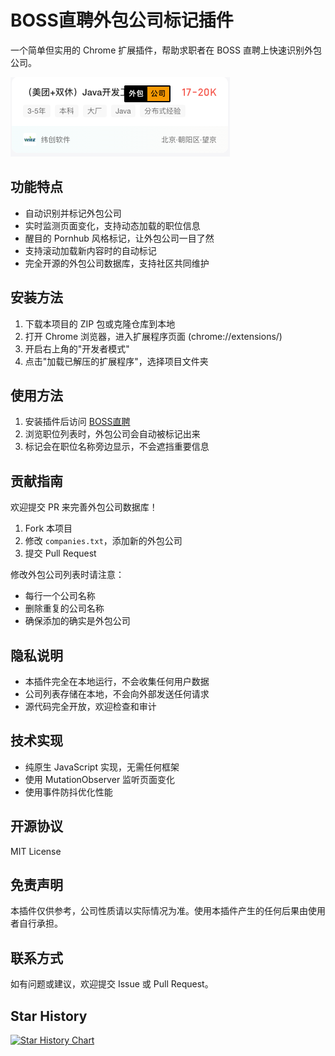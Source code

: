 # BOSS直聘外包公司标记插件

一个简单但实用的 Chrome 扩展插件，帮助求职者在 BOSS 直聘上快速识别外包公司。

![外包公司标记示例](./screenshots/demo.png)

## 功能特点

- 自动识别并标记外包公司
- 实时监测页面变化，支持动态加载的职位信息
- 醒目的 Pornhub 风格标记，让外包公司一目了然
- 支持滚动加载新内容时的自动标记
- 完全开源的外包公司数据库，支持社区共同维护

## 安装方法

1. 下载本项目的 ZIP 包或克隆仓库到本地
2. 打开 Chrome 浏览器，进入扩展程序页面 (chrome://extensions/)
3. 开启右上角的"开发者模式"
4. 点击"加载已解压的扩展程序"，选择项目文件夹

## 使用方法

1. 安装插件后访问 [BOSS直聘](https://www.zhipin.com/)
2. 浏览职位列表时，外包公司会自动被标记出来
3. 标记会在职位名称旁边显示，不会遮挡重要信息

## 贡献指南

欢迎提交 PR 来完善外包公司数据库！

1. Fork 本项目
2. 修改 `companies.txt`，添加新的外包公司
3. 提交 Pull Request

修改外包公司列表时请注意：
- 每行一个公司名称
- 删除重复的公司名称
- 确保添加的确实是外包公司

## 隐私说明

- 本插件完全在本地运行，不会收集任何用户数据
- 公司列表存储在本地，不会向外部发送任何请求
- 源代码完全开放，欢迎检查和审计

## 技术实现

- 纯原生 JavaScript 实现，无需任何框架
- 使用 MutationObserver 监听页面变化
- 使用事件防抖优化性能

## 开源协议

MIT License

## 免责声明

本插件仅供参考，公司性质请以实际情况为准。使用本插件产生的任何后果由使用者自行承担。

## 联系方式

如有问题或建议，欢迎提交 Issue 或 Pull Request。

## Star History

[![Star History Chart](https://api.star-history.com/svg?repos=yaoper/boss-outsourcing-mark&type=Date)](https://star-history.com/#yaoper/boss-outsourcing-mark&Date)
